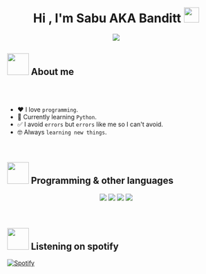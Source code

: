 <h1 align="center">Hi , I'm Sabu AKA Banditt <img src="https://cdn.discordapp.com/emojis/946553450215387157.gif" width="35"></h1>
<p align="center">
  <a href="https://github.com/DenverCoder1/readme-typing-svg"><img src="https://readme-typing-svg.herokuapp.com?font=Time+New+Roman&color=%23C8BE25&size=25&center=true&vCenter=true&width=500&height=100&lines=Epik+discord+user+😎;A+fourteen+year+old+dumb+kid;I+am+a+weeb+and+I+like+memes+👀;Always+learning+new+things"></a>
</p>

## <img src = "https://cdn.discordapp.com/emojis/692852374145990737.gif" width = 50px>  About me

<br><br>

- :heart: I love `programming`.
- :snake: Currently learning `Python`.
- ✅ I avoid `errors` but `errors` like me so I can't avoid.
- :nerd_face: Always `learning new things`.

<br>

## <img src = "https://cdn.discordapp.com/emojis/945755302576406568.gif" width = 50px>  Programming & other languages 

<p>
<div align="center">
  <img src="https://img.shields.io/badge/-HTML-c58545?style=for-the-badge&logo=html5&logoColor=c58545&labelColor=282828">
  <img src="https://img.shields.io/badge/-CSS-d1a01f?style=for-the-badge&logo=css3&logoColor=d1a01f&labelColor=282828">
  <img src="https://img.shields.io/badge/-Javascript-d1a01f?style=for-the-badge&logo=javascript&logoColor=98b982&labelColor=282828">
  <img src="https://img.shields.io/badge/-Python-98b982?style=for-the-badge&logo=python&logoColor=98b982&labelColor=282828"> 
</div>
</p>

<br>

## <img src = "https://cdn.discordapp.com/emojis/943921921886679050.gif" width = 50px> Listening on spotify

[![Spotify](https://spotify-music-stuff.vercel.app/api/spotify)](https://open.spotify.com/user/317bux4yhnudzmdg5vupfwfag524)
